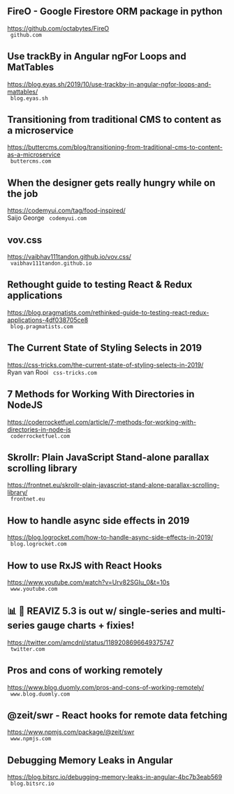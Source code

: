 ## FireO - Google Firestore ORM package in python  
https://github.com/octabytes/FireO  
 ` github.com`
  

## Use trackBy in Angular ngFor Loops and MatTables  
https://blog.eyas.sh/2019/10/use-trackby-in-angular-ngfor-loops-and-mattables/  
 ` blog.eyas.sh`
  

## Transitioning from traditional CMS to content as a microservice  
https://buttercms.com/blog/transitioning-from-traditional-cms-to-content-as-a-microservice  
 ` buttercms.com`
  

## When the designer gets really hungry while on the job  
https://codemyui.com/tag/food-inspired/  
Saijo George ` codemyui.com`
  

## vov.css  
https://vaibhav111tandon.github.io/vov.css/  
 ` vaibhav111tandon.github.io`
  

## Rethought guide to testing React & Redux applications  
https://blog.pragmatists.com/rethinked-guide-to-testing-react-redux-applications-4df038705ce8  
 ` blog.pragmatists.com`
  

## The Current State of Styling Selects in 2019  
https://css-tricks.com/the-current-state-of-styling-selects-in-2019/  
Ryan van Rooi ` css-tricks.com`
  

## 7 Methods for Working With Directories in NodeJS  
https://coderrocketfuel.com/article/7-methods-for-working-with-directories-in-node-js  
 ` coderrocketfuel.com`
  

## Skrollr: Plain JavaScript Stand-alone parallax scrolling library  
https://frontnet.eu/skrollr-plain-javascript-stand-alone-parallax-scrolling-library/  
 ` frontnet.eu`
  

## How to handle async side effects in 2019  
https://blog.logrocket.com/how-to-handle-async-side-effects-in-2019/  
 ` blog.logrocket.com`
  

## How to use RxJS with React Hooks  
https://www.youtube.com/watch?v=Urv82SGIu_0&t=10s  
 ` www.youtube.com`
  

## 📊 🎉 REAVIZ 5.3 is out w/ single-series and multi-series gauge charts + fixies!  
https://twitter.com/amcdnl/status/1189208696649375747  
 ` twitter.com`
  

## Pros and cons of working remotely  
https://www.blog.duomly.com/pros-and-cons-of-working-remotely/  
 ` www.blog.duomly.com`
  

## @zeit/swr - React hooks for remote data fetching  
https://www.npmjs.com/package/@zeit/swr  
 ` www.npmjs.com`
  

## Debugging Memory Leaks in Angular  
https://blog.bitsrc.io/debugging-memory-leaks-in-angular-4bc7b3eab569  
 ` blog.bitsrc.io`
  

